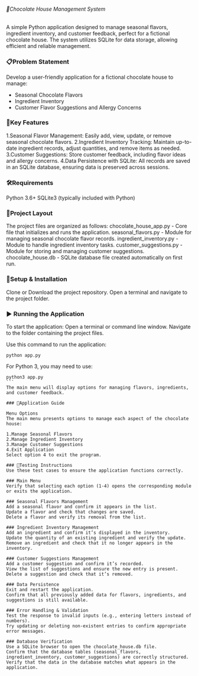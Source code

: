 ###### 🍫Chocolate House Management System
A simple Python application designed to manage seasonal flavors, ingredient inventory, and customer feedback, perfect for a fictional chocolate house. The system utilizes SQLite for data storage, allowing efficient and reliable management.

### 📋Problem Statement
Develop a user-friendly application for a fictional chocolate house to manage:
* Seasonal Chocolate Flavors
* Ingredient Inventory
* Customer Flavor Suggestions and Allergy Concerns

### 🌟Key Features
1.Seasonal Flavor Management: Easily add, view, update, or remove seasonal chocolate flavors.
2.Ingredient Inventory Tracking: Maintain up-to-date ingredient records, adjust quantities, and remove items as needed.
3.Customer Suggestions: Store customer feedback, including flavor ideas and allergy concerns.
4.Data Persistence with SQLite: All records are saved in an SQLite database, ensuring data is preserved across sessions.

### 🛠Requirements
Python 3.6+
SQLite3 (typically included with Python)

### 📁Project Layout
The project files are organized as follows:
chocolate_house_app.py - Core file that initializes and runs the application.
seasonal_flavors.py - Module for managing seasonal chocolate flavor records.
ingredient_inventory.py - Module to handle ingredient inventory tasks.
customer_suggestions.py - Module for storing and managing customer suggestions.
chocolate_house.db - SQLite database file created automatically on first run.

### 🚀Setup & Installation
Clone or Download the project repository.
Open a terminal and navigate to the project folder.

### ▶️ Running the Application
To start the application:
Open a terminal or command line window.
Navigate to the folder containing the project files.

Use this command to run the application:
```
python app.py
```
For Python 3, you may need to use:
````
python3 app.py
```
The main menu will display options for managing flavors, ingredients, and customer feedback.

### 📖Application Guide

Menu Options
The main menu presents options to manage each aspect of the chocolate house:

1.Manage Seasonal Flavors
2.Manage Ingredient Inventory
3.Manage Customer Suggestions
4.Exit Application
Select option 4 to exit the program.

### 🧪Testing Instructions
Use these test cases to ensure the application functions correctly.

### Main Menu
Verify that selecting each option (1-4) opens the corresponding module or exits the application.

### Seasonal Flavors Management
Add a seasonal flavor and confirm it appears in the list.
Update a flavor and check that changes are saved.
Delete a flavor and verify its removal from the list.

### Ingredient Inventory Management
Add an ingredient and confirm it’s displayed in the inventory.
Update the quantity of an existing ingredient and verify the update.
Remove an ingredient and check that it no longer appears in the inventory.

### Customer Suggestions Management
Add a customer suggestion and confirm it’s recorded.
View the list of suggestions and ensure the new entry is present.
Delete a suggestion and check that it’s removed.

### Data Persistence
Exit and restart the application.
Confirm that all previously added data for flavors, ingredients, and suggestions is still available.

### Error Handling & Validation
Test the response to invalid inputs (e.g., entering letters instead of numbers).
Try updating or deleting non-existent entries to confirm appropriate error messages.

### Database Verification
Use a SQLite browser to open the chocolate_house.db file.
Confirm that the database tables (seasonal_flavors, ingredient_inventory, customer_suggestions) are correctly structured.
Verify that the data in the database matches what appears in the application.
